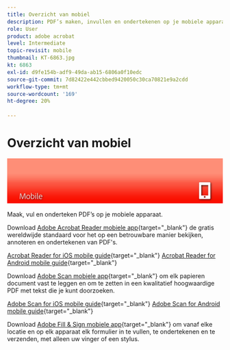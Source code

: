 ```yaml
---
title: Overzicht van mobiel
description: PDF’s maken, invullen en ondertekenen op je mobiele apparaat
role: User
product: adobe acrobat
level: Intermediate
topic-revisit: mobile
thumbnail: KT-6863.jpg
kt: 6863
exl-id: d9fe154b-adf9-49da-ab15-6806a0f10edc
source-git-commit: 7d82422e442cbbed9420050c30ca70821e9a2cdd
workflow-type: tm+mt
source-wordcount: '169'
ht-degree: 20%

---
```


# Overzicht van mobiel

![Acrobat Mobile-afbeelding](../assets/Hero-Mobile.png)

Maak, vul en onderteken PDF’s op je mobiele apparaat.

Download [Adobe Acrobat Reader mobiele app](https://acrobat.adobe.com/nl/nl/mobile/acrobat-reader.html){target=&quot;_blank&quot;} de gratis wereldwijde standaard voor het op een betrouwbare manier bekijken, annoteren en ondertekenen van PDF&#39;s.

[Acrobat Reader for iOS mobile guide](https://www.adobe.com/go/v_acrobatios_nl){target=&quot;_blank&quot;} 
[Acrobat Reader for Android mobile guide](https://www.adobe.com/go/v_acrobatandroid_nl){target=&quot;_blank&quot;}

Download [Adobe Scan mobiele app](https://acrobat.adobe.com/us/en/mobile/scanner-app.html){target=&quot;_blank&quot;} om elk papieren document vast te leggen en om te zetten in een kwalitatief hoogwaardige PDF met tekst die je kunt doorzoeken.

[Adobe Scan for iOS mobile guide](https://www.adobe.com/go/adobescanios_nl){target=&quot;_blank&quot;} 
[Adobe Scan for Android mobile guide](https://www.adobe.com/go/adobescanandroid_nl){target=&quot;_blank&quot;}

Download [Adobe Fill &amp; Sign mobiele app](https://acrobat.adobe.com/nl/nl/mobile/fill-sign-pdfs.html){target=&quot;_blank&quot;} om vanaf elke locatie en op elk apparaat elk formulier in te vullen, te ondertekenen en te verzenden, met alleen uw vinger of een stylus.

